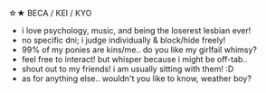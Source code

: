 ☆★ BECA / KEI / KYO
- i love psychology, music, and being the loserest lesbian ever!
- no specific dni; i judge individually & block/hide freely!
- 99% of my ponies are kins/me.. do you like my girlfail whimsy?
- feel free to interact! but whisper because i might be off-tab..
- shout out to my friends! i am usually sitting with them! :D
- as for anything else.. wouldn't you like to know, weather boy?
